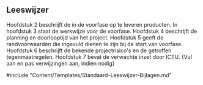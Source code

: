 ## Leeswijzer

Hoofdstuk 2 beschrijft de in de voorfase op te leveren producten. In hoofdstuk 3 staat de werkwijze voor de voorfase. Hoofdstuk 4 beschrijft de planning en doorlooptijd van het project. Hoofdstuk 5 geeft de randvoorwaarden die ingevuld dienen te zijn bij de start van voorfase. Hoofdstuk 6 beschrijft de bekende projectrisico's en de getroffen tegenmaatregelen. Hoofdstuk 7 bevat de verwachte inzet door ICTU. {Vul aan en pas verwijzingen aan, indien nodig}

#include "Content/Templates/Standaard-Leeswijzer-Bijlagen.md"
